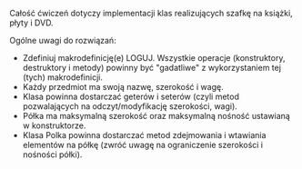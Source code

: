 Całość ćwiczeń dotyczy implementacji klas realizujących szafkę na książki, płyty i DVD.

Ogólne uwagi do rozwiązań:

* Zdefiniuj makrodefinicję(e) LOGUJ. Wszystkie operacje (konstruktory, destruktory i metody) powinny być "gadatliwe" z wykorzystaniem tej (tych) makrodefinicji.
* Każdy przedmiot ma swoją nazwę, szerokość i wagę.
* Klasa powinna dostarczać geterów i seterów (czyli metod pozwalających na odczyt/modyfikację szerokości, wagi).
* Półka ma maksymalną szerokość oraz maksymalną nośność ustawianą w konstruktorze.
* Klasa Polka powinna dostarczać metod zdejmowania i wtawiania elementów na półkę (zwróć uwagę na ograniczenie szerokości i nośności półki).
